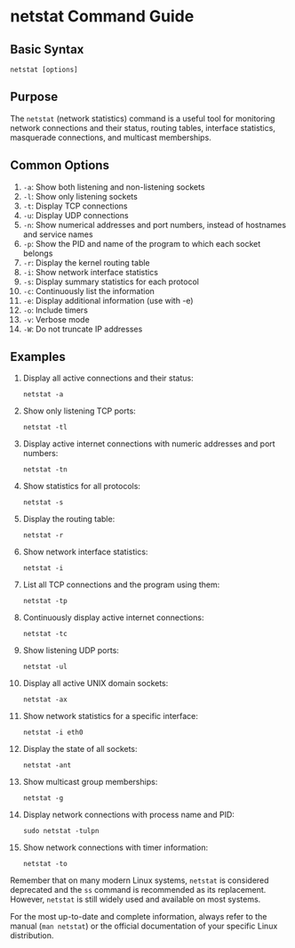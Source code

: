 # netstat Command Guide

## Basic Syntax

```
netstat [options]
```

## Purpose

The `netstat` (network statistics) command is a useful tool for monitoring network connections and their status, routing tables, interface statistics, masquerade connections, and multicast memberships.

## Common Options

1. `-a`: Show both listening and non-listening sockets
2. `-l`: Show only listening sockets
3. `-t`: Display TCP connections
4. `-u`: Display UDP connections
5. `-n`: Show numerical addresses and port numbers, instead of hostnames and service names
6. `-p`: Show the PID and name of the program to which each socket belongs
7. `-r`: Display the kernel routing table
8. `-i`: Show network interface statistics
9. `-s`: Display summary statistics for each protocol
10. `-c`: Continuously list the information
11. `-e`: Display additional information (use with -e)
12. `-o`: Include timers
13. `-v`: Verbose mode
14. `-W`: Do not truncate IP addresses

## Examples

1. Display all active connections and their status:
   ```
   netstat -a
   ```

2. Show only listening TCP ports:
   ```
   netstat -tl
   ```

3. Display active internet connections with numeric addresses and port numbers:
   ```
   netstat -tn
   ```

4. Show statistics for all protocols:
   ```
   netstat -s
   ```

5. Display the routing table:
   ```
   netstat -r
   ```

6. Show network interface statistics:
   ```
   netstat -i
   ```

7. List all TCP connections and the program using them:
   ```
   netstat -tp
   ```

8. Continuously display active internet connections:
   ```
   netstat -tc
   ```

9. Show listening UDP ports:
   ```
   netstat -ul
   ```

10. Display all active UNIX domain sockets:
    ```
    netstat -ax
    ```

11. Show network statistics for a specific interface:
    ```
    netstat -i eth0
    ```

12. Display the state of all sockets:
    ```
    netstat -ant
    ```

13. Show multicast group memberships:
    ```
    netstat -g
    ```

14. Display network connections with process name and PID:
    ```
    sudo netstat -tulpn
    ```

15. Show network connections with timer information:
    ```
    netstat -to
    ```

Remember that on many modern Linux systems, `netstat` is considered deprecated and the `ss` command is recommended as its replacement. However, `netstat` is still widely used and available on most systems.

For the most up-to-date and complete information, always refer to the manual (`man netstat`) or the official documentation of your specific Linux distribution.

